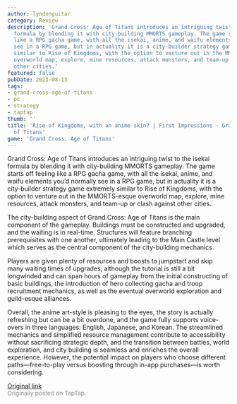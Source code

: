 ```yaml
---
author: lyndonguitar
category: Review
description: 'Grand Cross: Age of Titans introduces an intriguing twist to the isekai
  formula by blending it with city-building MMORTS gameplay. The game starts off feeling
  like a RPG gacha game, with all the isekai, anime, and waifu elements you’d normally
  see in a RPG game, but in actuality it is a city-builder strategy game extremely
  similar to Rise of Kingdoms, with the option to venture out in the MMORTS-esque
  overworld map, explore, mine resources, attack monsters, and team-up or clash against
  other cities.'
featured: false
pubDate: 2023-08-13
tags:
- grand-cross-age-of-titans
- pc
- strategy
- taptap
thumb: ''
title: 'Rise of Kingdoms, with an anime skin? | First Impressions - Grand Cross: Age
  of Titans'
game: 'Grand Cross: Age of Titans'
---
```

Grand Cross: Age of Titans introduces an intriguing twist to the isekai formula by blending it with city-building MMORTS gameplay. The game starts off feeling like a RPG gacha game, with all the isekai, anime, and waifu elements you’d normally see in a RPG game, but in actuality it is a city-builder strategy game extremely similar to Rise of Kingdoms, with the option to venture out in the MMORTS-esque overworld map, explore, mine resources, attack monsters, and team-up or clash against other cities.

The city-building aspect of Grand Cross: Age of Titans is the main component of the gameplay. Buildings must be constructed and upgraded, and the waiting is in real-time. Structures will feature branching prerequisites with one another, ultimately leading to the Main Castle level which serves as the central component of the city-building mechanics.

Players are given plenty of resources and boosts to jumpstart and skip many waiting times of upgrades, although the tutorial is still a bit longwinded and can span hours of gameplay from the initial constructing of basic buildings, the introduction of hero collecting gacha and troop recruitment mechanics, as well as the eventual overworld exploration and guild-esque alliances.

Overall, the anime art-style is pleasing to the eyes, the story is actually refreshing but can be a bit overdone, and the game fully supports voice-overs in three languages: English, Japanese, and Korean. The streamlined mechanics and simplified resource management contribute to accessibility without sacrificing strategic depth, and the transition between battles, world exploration, and city building is seamless and enriches the overall experience. However, the potential impact on players who choose different paths—free-to-play versus boosting through in-app purchases—is worth considering.

[Original link](https://www.taptap.io/post/6135326)<br><span style="font-size: 0.95em; color: #888;">Originally posted on TapTap.</span>
